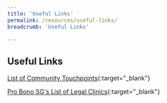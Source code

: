 ```yaml
---
title: 'Useful Links'
permalink: /resources/useful-links/
breadcrumb: 'Useful Links'

---
```


## Useful Links

[List of Community Touchpoints](/files/List_of_Community_Touchpoints.pdf){:target="_blank"}

[Pro Bono SG's List of Legal Clinics](https://www.probono.sg/get-legal-help/legal-guidance/){:target="_blank"}
